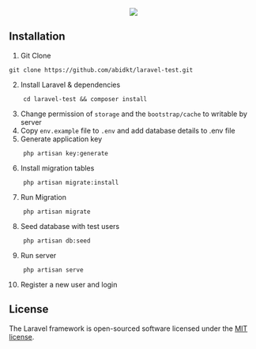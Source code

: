 <p align="center"><img src="https://laravel.com/assets/img/components/logo-laravel.svg"></p>


## Installation

1. Git Clone
```
git clone https://github.com/abidkt/laravel-test.git
```

2. Install Laravel & dependencies
```
    cd laravel-test && composer install
```

3. Change permission of `storage` and the `bootstrap/cache` to writable by server
4. Copy `env.example` file to `.env` and add database details to .env file
5. Generate application key
```
    php artisan key:generate
```
6. Install migration tables
```
    php artisan migrate:install
```
7. Run Migration
```
    php artisan migrate
```
8. Seed database with test users
```
    php artisan db:seed
```
9. Run server
```
    php artisan serve
```
10. Register a new user and login

## License

The Laravel framework is open-sourced software licensed under the [MIT license](https://opensource.org/licenses/MIT).
